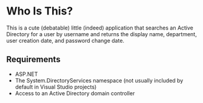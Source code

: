 Who Is This?
=============

This is a cute (debatable) little (indeed) application that searches an Active Directory for a user by username and returns the display name, department, user creation date, and password change date.

Requirements
------------
* ASP.NET
* The System.DirectoryServices namespace (not usually included by default in Visual Studio projects)
* Access to an Active Directory domain controller

